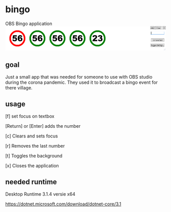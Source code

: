 # bingo
OBS Bingo application
![Bingo](https://github.com/WilcoHendriksen/bingo/blob/master/bingo.png)

## goal
Just a small app that was needed for someone to use with OBS studio during the corona pandemic. They used it to broadcast a bingo event for there village.

## usage

[f]
set focus on textbox

[Return] or [Enter]
adds the number

[c]
Clears and sets focus

[r]
Removes the last number

[t]
Toggles the background

[x]
Closes the application


## needed runtime
Desktop Runtime 3.1.4 versie x64

https://dotnet.microsoft.com/download/dotnet-core/3.1

